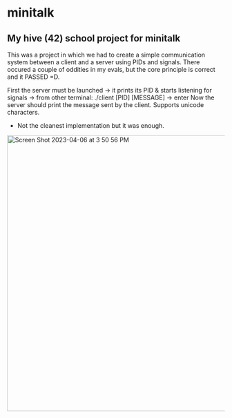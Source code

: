 # minitalk
## My hive (42) school project for minitalk

This was a project in which we had to create a simple communication system between a client and a server using PIDs and signals.
There occured a couple of oddities in my evals, but the core principle is correct and it PASSED =D.

First the server must be launched -> it prints its PID & starts listening for signals -> from other terminal: ./client [PID] [MESSAGE] -> enter
Now the server should print the message sent by the client. Supports unicode characters.

- Not the cleanest implementation but it was enough.



<img width="639" alt="Screen Shot 2023-04-06 at 3 50 56 PM" src="https://user-images.githubusercontent.com/97135325/230383770-1286da7a-e233-43c5-9f90-9388595cc0a8.png">
